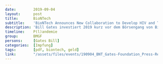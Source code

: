 ```yaml
---
date:        2019-09-04
layout:      post
title:       BioNTech
subtitle:    'BioNTech Announces New Collaboration to Develop HIV and Tuberculosis Programs'
description: 'Bill Gates investiert 2019 kurz vor dem Börsengang von Biontec 55 Millionen Dollar. Diese Spende ist auf der Seite der Foundation nicht gelistet'
timeline:    P(l)andemie
group:       BMGF
persons:     [Gates Bill]
categories:  [Impfung]
tags:        [pdf, biontech, geld]
link:        "/assets/files/events/190904_BNT_Gates-Foundation_Press-Release_ENG_final.pdf"
---
```

<object data="{{ page.link }}" style='height:calc(100vh - 400px); width: 100%' type='application/pdf'></object>
